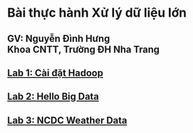 # Bài thực hành Xử lý dữ liệu lớn 
<h2> 
GV: Nguyễn Đình Hưng 
<br>
Khoa CNTT, Trường ĐH Nha Trang
</h2>

## [Lab 1: Cài đặt Hadoop](https://github.com/nd-hung/Big-Data/tree/main/Lab1_Hadoop_Installation)
## [Lab 2: Hello Big Data](https://github.com/nd-hung/Big-Data/tree/main/Lab2_WordCount)
## [Lab 3: NCDC Weather Data](https://github.com/nd-hung/Big-Data/tree/main/Lab3_NCDC_WeatherData)

